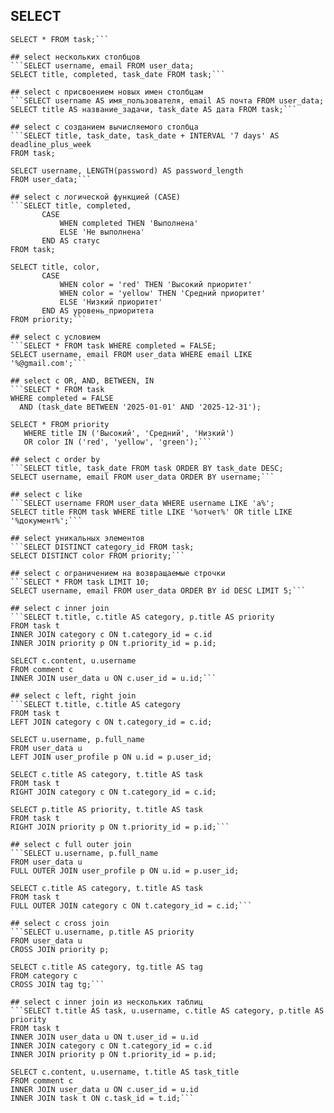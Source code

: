 ## SELECT
```SELECT * FROM user_data;
SELECT * FROM task;```

## select нескольких столбцов
```SELECT username, email FROM user_data;
SELECT title, completed, task_date FROM task;```

## select с присвоением новых имен столбцам
```SELECT username AS имя_пользователя, email AS почта FROM user_data;
SELECT title AS название_задачи, task_date AS дата FROM task;```

## select с созданием вычисляемого столбца
```SELECT title, task_date, task_date + INTERVAL '7 days' AS deadline_plus_week
FROM task;

SELECT username, LENGTH(password) AS password_length 
FROM user_data;```

## select с логической функцией (CASE)
```SELECT title, completed,
       CASE 
           WHEN completed THEN 'Выполнена'
           ELSE 'Не выполнена'
       END AS статус
FROM task;

SELECT title, color,
       CASE 
           WHEN color = 'red' THEN 'Высокий приоритет'
           WHEN color = 'yellow' THEN 'Средний приоритет'
           ELSE 'Низкий приоритет'
       END AS уровень_приоритета
FROM priority;```

## select с условием
```SELECT * FROM task WHERE completed = FALSE;
SELECT username, email FROM user_data WHERE email LIKE '%@gmail.com';```

## select с OR, AND, BETWEEN, IN
```SELECT * FROM task 
WHERE completed = FALSE 
  AND (task_date BETWEEN '2025-01-01' AND '2025-12-31');

SELECT * FROM priority 
   WHERE title IN ('Высокий', 'Средний', 'Низкий') 
   OR color IN ('red', 'yellow', 'green');```

## select с order by
```SELECT title, task_date FROM task ORDER BY task_date DESC;
SELECT username, email FROM user_data ORDER BY username;```

## select с like
```SELECT username FROM user_data WHERE username LIKE 'a%';
SELECT title FROM task WHERE title LIKE '%отчет%' OR title LIKE '%документ%';```

## select уникальных элементов
```SELECT DISTINCT category_id FROM task;
SELECT DISTINCT color FROM priority;```

## select с ограничением на возвращаемые строчки
```SELECT * FROM task LIMIT 10;
SELECT username, email FROM user_data ORDER BY id DESC LIMIT 5;```

## select c inner join
```SELECT t.title, c.title AS category, p.title AS priority
FROM task t
INNER JOIN category c ON t.category_id = c.id
INNER JOIN priority p ON t.priority_id = p.id;

SELECT c.content, u.username
FROM comment c
INNER JOIN user_data u ON c.user_id = u.id;```

## select c left, right join
```SELECT t.title, c.title AS category
FROM task t
LEFT JOIN category c ON t.category_id = c.id;

SELECT u.username, p.full_name
FROM user_data u
LEFT JOIN user_profile p ON u.id = p.user_id;

SELECT c.title AS category, t.title AS task
FROM task t
RIGHT JOIN category c ON t.category_id = c.id;

SELECT p.title AS priority, t.title AS task
FROM task t
RIGHT JOIN priority p ON t.priority_id = p.id;```

## select c full outer join
```SELECT u.username, p.full_name
FROM user_data u
FULL OUTER JOIN user_profile p ON u.id = p.user_id;

SELECT c.title AS category, t.title AS task
FROM task t
FULL OUTER JOIN category c ON t.category_id = c.id;```

## select c cross join
```SELECT u.username, p.title AS priority
FROM user_data u
CROSS JOIN priority p;

SELECT c.title AS category, tg.title AS tag
FROM category c
CROSS JOIN tag tg;```

## select c inner join из нескольких таблиц
```SELECT t.title AS task, u.username, c.title AS category, p.title AS priority
FROM task t
INNER JOIN user_data u ON t.user_id = u.id
INNER JOIN category c ON t.category_id = c.id
INNER JOIN priority p ON t.priority_id = p.id;

SELECT c.content, u.username, t.title AS task_title
FROM comment c
INNER JOIN user_data u ON c.user_id = u.id
INNER JOIN task t ON c.task_id = t.id;```
